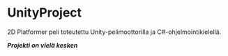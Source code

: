 # UnityProject
2D Platformer peli toteutettu Unity-pelimoottorilla ja C#-ohjelmointikielellä.

***Projekti on vielä kesken***
